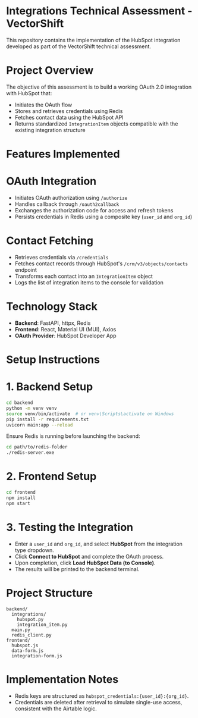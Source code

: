 # Integrations Technical Assessment - VectorShift

This repository contains the implementation of the HubSpot integration developed as part of the VectorShift technical assessment.

# Project Overview

The objective of this assessment is to build a working OAuth 2.0 integration with HubSpot that:

* Initiates the OAuth flow
* Stores and retrieves credentials using Redis
* Fetches contact data using the HubSpot API
* Returns standardized `IntegrationItem` objects compatible with the existing integration structure

# Features Implemented

# OAuth Integration

* Initiates OAuth authorization using `/authorize`
* Handles callback through `/oauth2callback`
* Exchanges the authorization code for access and refresh tokens
* Persists credentials in Redis using a composite key (`user_id` and `org_id`)

# Contact Fetching

* Retrieves credentials via `/credentials`
* Fetches contact records through HubSpot's `/crm/v3/objects/contacts` endpoint
* Transforms each contact into an `IntegrationItem` object
* Logs the list of integration items to the console for validation

# Technology Stack

* **Backend**: FastAPI, httpx, Redis
* **Frontend**: React, Material UI (MUI), Axios
* **OAuth Provider**: HubSpot Developer App

# Setup Instructions

# 1. Backend Setup

```bash
cd backend
python -m venv venv
source venv/bin/activate  # or venv\Scripts\activate on Windows
pip install -r requirements.txt
uvicorn main:app --reload
```

Ensure Redis is running before launching the backend:

```bash
cd path/to/redis-folder
./redis-server.exe
```

# 2. Frontend Setup

```bash
cd frontend
npm install
npm start
```

# 3. Testing the Integration

* Enter a `user_id` and `org_id`, and select **HubSpot** from the integration type dropdown.
* Click **Connect to HubSpot** and complete the OAuth process.
* Upon completion, click **Load HubSpot Data (to Console)**.
* The results will be printed to the backend terminal.

# Project Structure

```
backend/
  integrations/
    hubspot.py
    integration_item.py
  main.py
  redis_client.py
frontend/
  hubspot.js
  data-form.js
  integration-form.js
```

# Implementation Notes

* Redis keys are structured as `hubspot_credentials:{user_id}:{org_id}`.
* Credentials are deleted after retrieval to simulate single-use access, consistent with the Airtable logic.

